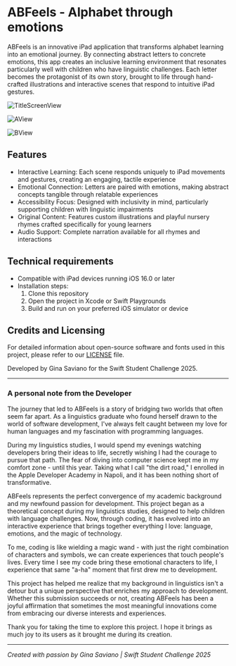 # ABFeels - Alphabet through emotions

ABFeels is an innovative iPad application that transforms alphabet learning into an emotional journey. By connecting abstract letters to concrete emotions, this app creates an inclusive learning environment that resonates particularly well with children who have linguistic challenges. Each letter becomes the protagonist of its own story, brought to life through hand-crafted illustrations and interactive scenes that respond to intuitive iPad gestures.

![TitleScreenView](https://github.com/user-attachments/assets/42ea10a5-de3a-4c5d-a92b-555add13f1b7)

![AView](https://github.com/user-attachments/assets/ec27b36e-b463-4e55-aa48-1f5df2f22365)

![BView](https://github.com/user-attachments/assets/76422780-5683-4b24-a90f-5acd1b46be4c)

## Features
- Interactive Learning: Each scene responds uniquely to iPad movements and gestures, creating an engaging, tactile experience
- Emotional Connection: Letters are paired with emotions, making abstract concepts tangible through relatable experiences
- Accessibility Focus: Designed with inclusivity in mind, particularly supporting children with linguistic impairments
- Original Content: Features custom illustrations and playful nursery rhymes crafted specifically for young learners
- Audio Support: Complete narration available for all rhymes and interactions

## Technical requirements 
- Compatible with iPad devices running iOS 16.0 or later
- Installation steps:
    1. Clone this repository
    2. Open the project in Xcode or Swift Playgrounds
    3. Build and run on your preferred iOS simulator or device

## Credits and Licensing
For detailed information about open-source software and fonts used in this project, please refer to our [LICENSE](LICENSE) file.

Developed by Gina Saviano for the Swift Student Challenge 2025.

---
### A personal note from the Developer
The journey that led to ABFeels is a story of bridging two worlds that often seem far apart. As a linguistics graduate who found herself drawn to the world of software development, I've always felt caught between my love for human languages and my fascination with programming languages.

During my linguistics studies, I would spend my evenings watching developers bring their ideas to life, secretly wishing I had the courage to pursue that path. The fear of diving into computer science kept me in my comfort zone - until this year. Taking what I call "the dirt road," I enrolled in the Apple Developer Academy in Napoli, and it has been nothing short of transformative.

ABFeels represents the perfect convergence of my academic background and my newfound passion for development. This project began as a theoretical concept during my linguistics studies, designed to help children with language challenges. Now, through coding, it has evolved into an interactive experience that brings together everything I love: language, emotions, and the magic of technology.

To me, coding is like wielding a magic wand - with just the right combination of characters and symbols, we can create experiences that touch people's lives. Every time I see my code bring these emotional characters to life, I experience that same "a-ha" moment that first drew me to development.

This project has helped me realize that my background in linguistics isn't a detour but a unique perspective that enriches my approach to development. Whether this submission succeeds or not, creating ABFeels has been a joyful affirmation that sometimes the most meaningful innovations come from embracing our diverse interests and experiences.

Thank you for taking the time to explore this project. I hope it brings as much joy to its users as it brought me during its creation.

---

_Created with passion by Gina Saviano | Swift Student Challenge 2025_
